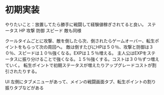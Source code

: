 # 初期実装
やりたいこと：放置してたら勝手に戦闘して経験値稼ぎされてると良い。
ステータス
HP
攻撃
防御
スピード
敵も同様

クールタイムごとに攻撃、敵を倒したら次、倒されたらゲームオーバー、転生ポイントをもらって次の周回へ。
敵は倒すたびにHPは５０％、攻撃と防御は３０％、スピードは１０％強くなる。EXPは１５％増える。
主人公はEXPをステータスに振り分けることで強くなる。１５％強くする。コストは３０％ずつ増えていく。
転生ポイントで初期ステータスが増えたりアップグレードコストが割引されたりする。

UI
左側にタブメニューがあって、メインの戦闘画面タブ、転生ポイントの割り振りタブなどがある